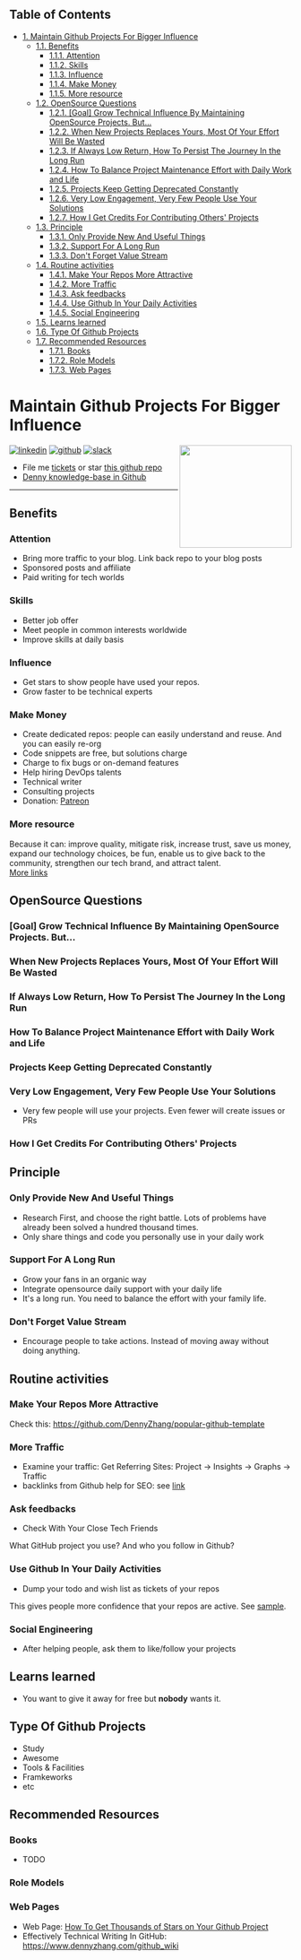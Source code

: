 <div id="table-of-contents">
<h2>Table of Contents</h2>
<div id="text-table-of-contents">
<ul>
<li><a href="#sec-1">1. Maintain Github Projects For Bigger Influence</a>
<ul>
<li><a href="#sec-1-1">1.1. Benefits</a>
<ul>
<li><a href="#sec-1-1-1">1.1.1. Attention</a></li>
<li><a href="#sec-1-1-2">1.1.2. Skills</a></li>
<li><a href="#sec-1-1-3">1.1.3. Influence</a></li>
<li><a href="#sec-1-1-4">1.1.4. Make Money</a></li>
<li><a href="#sec-1-1-5">1.1.5. More resource</a></li>
</ul>
</li>
<li><a href="#sec-1-2">1.2. OpenSource Questions</a>
<ul>
<li><a href="#sec-1-2-1">1.2.1. [Goal] Grow Technical Influence By Maintaining OpenSource Projects. But...</a></li>
<li><a href="#sec-1-2-2">1.2.2. When New Projects Replaces Yours, Most Of Your Effort Will Be Wasted</a></li>
<li><a href="#sec-1-2-3">1.2.3. If Always Low Return, How To Persist The Journey In the Long Run</a></li>
<li><a href="#sec-1-2-4">1.2.4. How To Balance Project Maintenance Effort with Daily Work and Life</a></li>
<li><a href="#sec-1-2-5">1.2.5. Projects Keep Getting Deprecated Constantly</a></li>
<li><a href="#sec-1-2-6">1.2.6. Very Low Engagement, Very Few People Use Your Solutions</a></li>
<li><a href="#sec-1-2-7">1.2.7. How I Get Credits For Contributing Others' Projects</a></li>
</ul>
</li>
<li><a href="#sec-1-3">1.3. Principle</a>
<ul>
<li><a href="#sec-1-3-1">1.3.1. Only Provide New And Useful Things</a></li>
<li><a href="#sec-1-3-2">1.3.2. Support For A Long Run</a></li>
<li><a href="#sec-1-3-3">1.3.3. Don't Forget Value Stream</a></li>
</ul>
</li>
<li><a href="#sec-1-4">1.4. Routine activities</a>
<ul>
<li><a href="#sec-1-4-1">1.4.1. Make Your Repos More Attractive</a></li>
<li><a href="#sec-1-4-2">1.4.2. More Traffic</a></li>
<li><a href="#sec-1-4-3">1.4.3. Ask feedbacks</a></li>
<li><a href="#sec-1-4-4">1.4.4. Use Github In Your Daily Activities</a></li>
<li><a href="#sec-1-4-5">1.4.5. Social Engineering</a></li>
</ul>
</li>
<li><a href="#sec-1-5">1.5. Learns learned</a></li>
<li><a href="#sec-1-6">1.6. Type Of Github Projects</a></li>
<li><a href="#sec-1-7">1.7. Recommended Resources</a>
<ul>
<li><a href="#sec-1-7-1">1.7.1. Books</a></li>
<li><a href="#sec-1-7-2">1.7.2. Role Models</a></li>
<li><a href="#sec-1-7-3">1.7.3. Web Pages</a></li>
</ul>
</li>
</ul>
</li>
</ul>
</div>
</div>


# Maintain Github Projects For Bigger Influence<a id="sec-1" name="sec-1"></a>

<a href="https://www.linkedin.com/in/dennyzhang001"><img src="https://www.dennyzhang.com/wp-content/uploads/sns/linkedin.png" alt="linkedin" /></a>
<a href="https://github.com/DennyZhang"><img src="https://www.dennyzhang.com/wp-content/uploads/sns/github.png" alt="github" /></a>
<a href="https://www.dennyzhang.com/slack"><img src="https://www.dennyzhang.com/wp-content/uploads/sns/slack.png" alt="slack" /></a>
<a href="https://github.com/DennyZhang?tab=followers"><img align="right" width="200" height="183" src="https://www.dennyzhang.com/wp-content/uploads/denny/watermark/github.png" /></a>

-   File me [tickets](<https://github.com/DennyZhang/maintain-github-repos/issues>) or star [this github repo](<https://github.com/DennyZhang/maintain-github-repos>)
-   [Denny knowledge-base in Github](https://github.com/search?utf8=✓&q=topic%3Aknowledge-base+user%3ADennyZhang&type=Repositories)

---

## Benefits<a id="sec-1-1" name="sec-1-1"></a>

### Attention<a id="sec-1-1-1" name="sec-1-1-1"></a>

-   Bring more traffic to your blog. Link back repo to your blog posts
-   Sponsored posts and affiliate
-   Paid writing for tech worlds

### Skills<a id="sec-1-1-2" name="sec-1-1-2"></a>

-   Better job offer
-   Meet people in common interests worldwide
-   Improve skills at daily basis

### Influence<a id="sec-1-1-3" name="sec-1-1-3"></a>

-   Get stars to show people have used your repos.
-   Grow faster to be technical experts

### Make Money<a id="sec-1-1-4" name="sec-1-1-4"></a>

-   Create dedicated repos: people can easily understand and reuse. And you can easily re-org
-   Code snippets are free, but solutions charge
-   Charge to fix bugs or on-demand features
-   Help hiring DevOps talents
-   Technical writer
-   Consulting projects
-   Donation: [Patreon](https://www.patreon.com)

### More resource<a id="sec-1-1-5" name="sec-1-1-5"></a>

Because it can: improve quality, mitigate risk, increase trust, save us money, expand our technology choices, be fun, enable us to give back to the community, strengthen our tech brand, and attract talent.  
[More links](https://github.com/zalando/zalando-howto-open-source)  

## OpenSource Questions<a id="sec-1-2" name="sec-1-2"></a>

### [Goal] Grow Technical Influence By Maintaining OpenSource Projects. But...<a id="sec-1-2-1" name="sec-1-2-1"></a>

### When New Projects Replaces Yours, Most Of Your Effort Will Be Wasted<a id="sec-1-2-2" name="sec-1-2-2"></a>

### If Always Low Return, How To Persist The Journey In the Long Run<a id="sec-1-2-3" name="sec-1-2-3"></a>

### How To Balance Project Maintenance Effort with Daily Work and Life<a id="sec-1-2-4" name="sec-1-2-4"></a>

### Projects Keep Getting Deprecated Constantly<a id="sec-1-2-5" name="sec-1-2-5"></a>

### Very Low Engagement, Very Few People Use Your Solutions<a id="sec-1-2-6" name="sec-1-2-6"></a>

-   Very few people will use your projects. Even fewer will create issues or PRs

### How I Get Credits For Contributing Others' Projects<a id="sec-1-2-7" name="sec-1-2-7"></a>

## Principle<a id="sec-1-3" name="sec-1-3"></a>

### Only Provide New And Useful Things<a id="sec-1-3-1" name="sec-1-3-1"></a>

-   Research First, and choose the right battle. Lots of problems have already been solved a hundred thousand times.
-   Only share things and code you personally use in your daily work

### Support For A Long Run<a id="sec-1-3-2" name="sec-1-3-2"></a>

-   Grow your fans in an organic way
-   Integrate opensource daily support with your daily life
-   It's a long run. You need to balance the effort with your family life.

### Don't Forget Value Stream<a id="sec-1-3-3" name="sec-1-3-3"></a>

-   Encourage people to take actions. Instead of moving away without doing anything.

## Routine activities<a id="sec-1-4" name="sec-1-4"></a>

### Make Your Repos More Attractive<a id="sec-1-4-1" name="sec-1-4-1"></a>

Check this: <https://github.com/DennyZhang/popular-github-template>  

### More Traffic<a id="sec-1-4-2" name="sec-1-4-2"></a>

-   Examine your traffic: Get Referring Sites: Project -> Insights -> Graphs -> Traffic
-   backlinks from Github help for SEO: see [link](https://www.quora.com/Do-backlinks-from-Github-help-for-SEO)

### Ask feedbacks<a id="sec-1-4-3" name="sec-1-4-3"></a>

-   Check With Your Close Tech Friends

What GitHub project you use? And who you follow in Github?  

### Use Github In Your Daily Activities<a id="sec-1-4-4" name="sec-1-4-4"></a>

-   Dump your todo and wish list as tickets of your repos

This gives people more confidence that your repos are active. See [sample](https://github.com/DennyZhang/maintain-github-repos/issues).  

### Social Engineering<a id="sec-1-4-5" name="sec-1-4-5"></a>

-   After helping people, ask them to like/follow your projects

## Learns learned<a id="sec-1-5" name="sec-1-5"></a>

-   You want to give it away for free but ****nobody**** wants it.

## Type Of Github Projects<a id="sec-1-6" name="sec-1-6"></a>

-   Study
-   Awesome
-   Tools & Facilities
-   Framkeworks
-   etc

## Recommended Resources<a id="sec-1-7" name="sec-1-7"></a>

### Books<a id="sec-1-7-1" name="sec-1-7-1"></a>

-   TODO

### Role Models<a id="sec-1-7-2" name="sec-1-7-2"></a>

### Web Pages<a id="sec-1-7-3" name="sec-1-7-3"></a>

-   Web Page: [How To Get Thousands of Stars on Your Github Project](https://blog.cwrichardkim.com/how-to-get-hundreds-of-stars-on-your-github-project-345b065e20a2)
-   Effectively Technical Writing In GitHub: <https://www.dennyzhang.com/github_wiki>